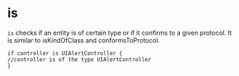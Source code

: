 # is
`is` checks if an entity is of certain type or if it confirms to a given protocol. It is similar to isKindOfClass and conformsToProtocol.

```
if controller is UIAlertController {
//controller is of the type UIAlertController
}
```

